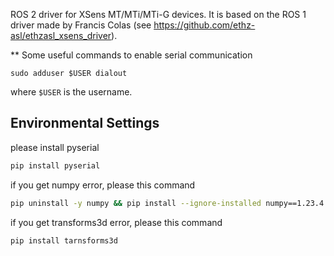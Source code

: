 ROS 2 driver for XSens MT/MTi/MTi-G devices. It is based on the ROS 1 driver made by Francis Colas (see https://github.com/ethz-asl/ethzasl_xsens_driver).

** Some useful commands to enable serial communication

```
sudo adduser $USER dialout
```

where `$USER` is the username.

## Environmental Settings
please install pyserial

```bash
pip install pyserial
```

if you get numpy error, please this command

```bash
pip uninstall -y numpy && pip install --ignore-installed numpy==1.23.4
```

if you get transforms3d error, please this command
```bash
pip install tarnsforms3d
```
